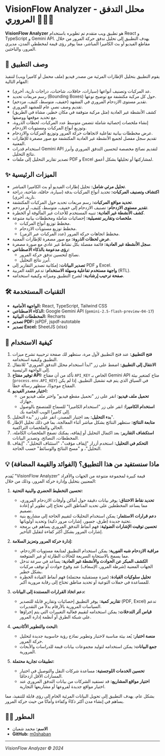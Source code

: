
# VisionFlow Analyzer - محلل التدفق المروري 🚗💨🚦

**VisionFlow Analyzer** هو تطبيق ويب متقدم تم تطويره باستخدام React و TypeScript و Gemini API. يهدف التطبيق إلى تحليل تدفق حركة المرور من خلال مقاطع الفيديو أو بث الكاميرا المباشر، مما يوفر رؤى قيمة لمخططي المدن، مديري المرور، والباحثين.

## 📝 وصف التطبيق

يقوم التطبيق بتحليل الإطارات المرئية من مصدر فيديو (ملف محمل أو كاميرا ويب) لتنفيذ المهام التالية:

*   عد المركبات وتصنيف أنواعها (سيارات، حافلات، شاحنات، دراجات نارية، أخرى).
*   رسم مربعات تحديد (Bounding Boxes) حول كل مركبة مكتشفة مع توضيح نوعها.
*   تقدير مستوى الازدحام المروري في المشهد (خفيف، متوسط، كثيف، مزدحم).
*   تقديم وصف نصي عام للمشهد المروري.
*   كشف الأنشطة غير العادية (مثل مركبة متوقفة في مكان خطير، مشاة في الطريق) مع تحديد موقعها ووصفها.
*   إنشاء ملخصات إحصائية شاملة تتضمن متوسط عدد المركبات، لحظات الذروة، وتوزيع أنواع المركبات ومستويات الازدحام.
*   عرض مخططات بيانية تفاعلية لاتجاهات حركة المرور وتوزيع المركبات والازدحام.
*   تقديم سجل مفصل لجميع الأنشطة غير العادية المكتشفة مع صور مصغرة للإطارات المعنية.
*   استخدام قدرات Gemini API لتقديم نصائح مخصصة لتحسين التدفق المروري وأبرز نتائج التحليل.
*   تصدير تقارير التحليل إلى ملفات PDF و Excel لمشاركتها أو تحليلها بشكل أعمق.

## ✨ الميزات الرئيسية

*   **تحليل مرئي شامل:** تحليل إطارات الفيديو أو بث الكاميرا المباشر.
*   **اكتشاف وتصنيف المركبات:** تحديد أنواع المركبات بدقة (سيارة، حافلة، شاحنة، دراجة نارية، أخرى).
*   **تحديد مواقع المركبات:** رسم مربعات تحديد حول المركبات المكتشفة.
*   **تقدير مستوى الازدحام:** تصنيف الازدحام إلى خفيف، متوسط، كثيف، أو مزدحم.
*   **كشف الأنشطة غير العادية:** تنبيه المستخدم للأحداث غير المألوفة أو الخطرة.
*   **ملخصات وتقارير تفصيلية:** إحصائيات شاملة ومخططات بيانية متنوعة.
    *   مخطط توزيع أنواع المركبات.
    *   مخطط توزيع مستويات الازدحام.
    *   مخطط اتجاهات حركة المرور (عدد المركبات عبر الزمن).
*   **عرض لحظات الذروة:** مع صور مصغرة للإطارات المعنية.
*   **سجل الأنشطة غير العادية:** قائمة مفصلة بكل نشاط غير عادي مع صورة مصغرة.
*   **رؤى مدعومة بالذكاء الاصطناعي:**
    *   نصائح لتحسين تدفق حركة المرور.
    *   أبرز نتائج التحليل.
*   **تصدير البيانات:** إمكانية تصدير التقارير إلى PDF و Excel.
*   **واجهة مستخدم تفاعلية وسهلة الاستخدام:** تدعم اللغة العربية (RTL).
*   **صفحة ترحيب إرشادية:** لشرح التطبيق وميزاته وكيفية استخدامه.

## 🛠️ التقنيات المستخدمة

*   **الواجهة الأمامية:** React, TypeScript, Tailwind CSS
*   **الذكاء الاصطناعي:** Google Gemini API (`gemini-2.5-flash-preview-04-17`)
*   **المخططات البيانية:** Recharts
*   **تصدير PDF:** jsPDF, jspdf-autotable
*   **تصدير Excel:** SheetJS (xlsx)

## 🚀 كيفية الاستخدام

1.  **فتح التطبيق:** عند فتح التطبيق لأول مرة، ستظهر لك صفحة ترحيبية تشرح ميزات التطبيق وكيفية استخدامه.
2.  **الانتقال إلى التطبيق:** اضغط على زر "ابدأ استخدام محلل التدفق المروري" للانتقال إلى الواجهة الرئيسية.
3.  **توفير مفتاح API:** تأكد من أن مفتاح `API_KEY` الخاص بـ Gemini API متاح كمتغير بيئة (`process.env.API_KEY`) في السياق الذي يتم فيه تشغيل التطبيق. إذا لم يكن المفتاح موجودًا، ستظهر رسالة خطأ.
4.  **اختيار مصدر الفيديو:**
    *   **تحميل ملف فيديو:** انقر على زر "تحميل مقطع فيديو" واختر ملف فيديو من جهازك.
    *   **استخدام الكاميرا:** انقر على زر "استخدام الكاميرا" للسماح للمتصفح بالوصول إلى كاميرا الويب الخاصة بك.
5.  **بدء التحليل:** بعد اختيار المصدر، انقر على زر "بدء التحليل".
6.  **متابعة النتائج:** ستظهر النتائج بشكل مباشر أثناء المعالجة، بما في ذلك تحليل الإطار الحالي والملخصات التراكمية.
7.  **استكشاف التقارير:** بعد اكتمال التحليل أو إيقافه، يمكنك تصفح الملخصات الكاملة، المخططات، النصائح، وتصدير البيانات.
8.  **التحكم في التحليل:** استخدم أزرار "إيقاف مؤقت"، "استئناف التحليل"، "إيقاف التحليل"، و "مسح النتائج والوسائط" حسب الحاجة.

## 💡 ماذا سنستفيد من هذا التطبيق؟ (الفوائد والقيمة المضافة)

يُقدم "VisionFlow Analyzer" قيمة كبيرة لمجموعة متنوعة من الجهات والأفراد المعنيين بتحليل وإدارة حركة المرور، وذلك من خلال:

1.  **تحسين التخطيط الحضري والبنية التحتية:**
    *   **تحديد نقاط الاختناق:** يوفر بيانات دقيقة حول أماكن وأوقات الازدحام المروري، مما يساعد المخططين على تحديد المناطق التي تحتاج إلى تطوير أو إعادة تصميم.
    *   **دعم قرارات الاستثمار:** يمكن استخدام التحليلات لتقييم الحاجة إلى مشاريع بنية تحتية جديدة (طرق، جسور، إشارات مرور ذكية) وتحديد أولوياتها.
    *   **تحسين توقيت الإشارات الضوئية:** فهم أنماط التدفق المروري يساهم في برمجة إشارات المرور بشكل أكثر كفاءة لتقليل التأخير.

2.  **إدارة حركة المرور وتعزيز السلامة:**
    *   **مراقبة الازدحام شبه الفورية:** يمكن استخدام التطبيق لمتابعة مستويات الازدحام، مما يسمح بالاستجابة السريعة للحالات الطارئة أو غير المتوقعة.
    *   **الكشف المبكر عن الحوادث والأنشطة غير العادية:** يساعد في سرعة تدخل الجهات المعنية (شرطة المرور، الإسعاف) عند وقوع حوادث أو توقف مركبات بشكل خطير.
    *   **تحليل سلوكيات القيادة:** (ميزة مستقبلية محتملة) فهم أنماط القيادة الخطرة للمساعدة في حملات التوعية أو تحديد مناطق تحتاج إلى رقابة مرورية أكبر.

3.  **دعم اتخاذ القرارات المستندة إلى البيانات:**
    *   **تقارير كمية:** يوفر التطبيق إحصائيات وتقارير قابلة للتصدير (PDF, Excel) تدعم السياسات المرورية بالأرقام بدلاً من التقديرات.
    *   **قياس أثر التدخلات:** يمكن استخدامه لتقييم فعالية التغييرات التي يتم إجراؤها على شبكة الطرق أو أنظمة إدارة المرور.

4.  **البحث والتطوير الأكاديمي:**
    *   **منصة اختبار:** يُعد بيئة مناسبة لاختبار وتطوير نماذج رؤية حاسوبية جديدة لتحليل حركة المرور.
    *   **جمع البيانات:** يمكن استخدامه لتوليد مجموعات بيانات قيمة للدراسات والأبحاث المرورية.

5.  **تطبيقات تجارية محتملة:**
    *   **تحسين الخدمات اللوجستية:** مساعدة شركات النقل والتوصيل في اختيار المسارات الأقل ازدحامًا.
    *   **اختيار مواقع المشاريع:** قد تستفيد الشركات من بيانات التدفق المروري عند اختيار مواقع جديدة لفروعها أو مشاريعها التجارية.

بشكل عام، يهدف التطبيق إلى تحويل البيانات المرئية الخام إلى رؤى قابلة للتنفيذ، مما يساهم في إنشاء مدن أكثر ذكاءً وكفاءة وأمانًا من حيث حركة المرور.

## 🧑‍💻 المطور

*   **الاسم:** محمد شعبان
*   **GitHub:** [m0shaban](https://github.com/m0shaban)

---
*VisionFlow Analyzer &copy; 2024*
